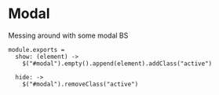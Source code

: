 Modal
=====

Messing around with some modal BS

    module.exports =
      show: (element) ->
        $("#modal").empty().append(element).addClass("active")

      hide: ->
        $("#modal").removeClass("active")
